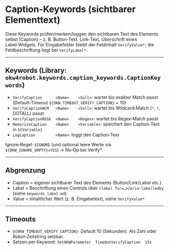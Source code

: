 # Caption-Keywords (sichtbarer Elementtext)

Diese Keywords prüfen/merken/loggen den sichtbaren Text des Elements selbst (Caption) – z. B. Button‑Text, Link‑Text, Überschrift eines Label‑Widgets. Für Eingabefelder bleibt der Feldinhalt `VerifyValue*`; die Feldbeschriftung liegt bei `VerifyLabel*`.

---

## Keywords (Library: `okw4robot.keywords.caption_keywords.CaptionKeywords`)

- `VerifyCaption      <Name>    <Soll>`: wartet bis exakter Match passt (Default‑Timeout `${OKW_TIMEOUT_VERIFY_CAPTION}` = 10)
- `VerifyCaptionWCM   <Name>    <Soll>`: wartet bis Wildcard‑Match (`*`, `?`, DOTALL) passt
- `VerifyCaptionREGX  <Name>    <Regex>`: wartet bis Regex‑Match passt
- `MemorizeCaption    <Name>    <Variable>`: speichert den Caption‑Text in `${Variable}`
- `LogCaption         <Name>`: loggt den Caption‑Text

Ignore‑Regel: `$IGNORE` (und optional leere Werte via `${OKW_IGNORE_EMPTY}=YES`) → No‑Op bei Verify*.

---

## Abgrenzung

- Caption = eigener sichtbarer Text des Elements (Button/Link/Label etc.)
- Label = Beschriftung eines Controls über `<label for=…>`/`aria-labelledby` (siehe `keywords_label.md`)
- Value = inhaltlicher Wert (z. B. Eingabetext), siehe `VerifyValue*`

---

## Timeouts

- `${OKW_TIMEOUT_VERIFY_CAPTION}`: Default 10 (Sekunden). Als Zahl oder Robot‑Zeitstring setzbar.
- Setzen per Keyword: `SetOKWParameter  TimeOutVerifyCaption  15s`

